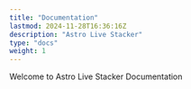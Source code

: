 ```yaml
---
title: "Documentation"
lastmod: 2024-11-28T16:36:16Z
description: "Astro Live Stacker"
type: "docs"
weight: 1
---
```


Welcome to Astro Live Stacker Documentation
